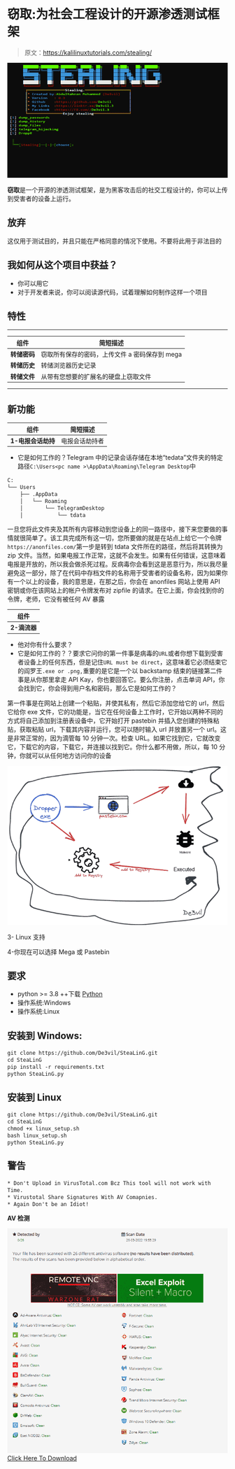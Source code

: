 # 窃取:为社会工程设计的开源渗透测试框架

> 原文：<https://kalilinuxtutorials.com/stealing/>

[![](img//868e8ed36dd7d1b1ad6a9b8c7e2b5995.png)](https://blogger.googleusercontent.com/img/b/R29vZ2xl/AVvXsEh0BtLgmz-APdYh0YNzQuEYbDTV0HAf0QjMxPSF32IxG8JsC8pnBv5WzdBHfDabV2DfN3G9GGzIyXfaMtRqcFyQ4w56_4MUuxOLAwHgBZ08Qm_FsBodvvHhUgbHN9B_8ff4kfeh6g9mECp0MG1vYRJXCI-STdcweY_BVym9hZEy9QVVouV5joCFlOVN/s728/SteaLinG-2.png)

**窃取**是一个开源的渗透测试框架，是为黑客攻击后的社交工程设计的，你可以上传到受害者的设备上运行。

## 放弃

这仅用于测试目的，并且只能在严格同意的情况下使用。不要将此用于非法目的

## 我如何从这个项目中获益？

*   你可以用它
*   对于开发者来说，你可以阅读源代码，试着理解如何制作这样一个项目

## 特性

* * *

| 组件 | 简短描述 |
| --- | --- |
| **转储密码** | 窃取所有保存的密码，上传文件 a 密码保存到 mega |
| **转储历史** | 转储浏览器历史记录 |
| **转储文件** | 从带有您想要的扩展名的硬盘上窃取文件 |

* * *

## 新功能

| 组件 | 简短描述 |
| --- | --- |
| **1-电报会话劫持** | 电报会话劫持者 |

*   它是如何工作的？Telegram 中的记录会话存储在本地“tedata”文件夹的特定路径`C:\Users<pc name >\AppData\Roaming\Telegram Desktop`中

```
C:
└── Users
    ├── .AppData
    │   └── Roaming
    │       └── TelegramDesktop
    │           └── tdata 
```

一旦您将此文件夹及其所有内容移动到您设备上的同一路径中，接下来您要做的事情就很简单了。该工具完成所有这一切，您所要做的就是在站点上给它一个令牌`https://anonfiles.com/`第一步是转到 tdata 文件所在的路径，然后将其转换为 zip 文件。当然，如果电报工作正常，这就不会发生。如果有任何错误，这意味着电报是开放的，所以我会做杀死过程。反病毒你会看到这是恶意行为，所以我尽量避免这一部分，除了在代码中存档文件的名称用于受害者的设备名称，因为如果你有一个以上的设备，我的意思是，在那之后，你会在 anonfiles 网站上使用 API 密钥或你在该网站上的帐户令牌发布对 zipfile 的请求。在它上面，你会找到你的令牌，老师，它没有被任何 AV 暴露

| 组件 |
| --- |
| **2-滴流器** |

*   他对你有什么要求？
*   它是如何工作的？？要求它问你的第一件事是病毒的`URL`或者你想下载到受害者设备上的任何东西，但是记住`URL must be direct`，这意味着它必须结束它的阎罗王`.exe or .png,`重要的是它是一个以 backstamp 结束的链接第二件事是从你那里拿走 API Kay，你也要回答它。要么你注册，点击单词 API，你会找到它，你会得到用户名和密码，那么它是如何工作的？

第一件事是在网站上创建一个粘贴，并使其私有，然后它添加您给它的 url，然后它给你 exe 文件，它的功能是，当它在任何设备上工作时，它开始以两种不同的方式将自己添加到注册表设备中，它开始打开 pastebin 并插入您创建的特殊粘贴，获取粘贴 url，下载其内容并运行，您可以随时输入 url 并放置另一个 url。这是非常正常的，因为滴管每 10 分钟一次。检查 URL。如果它找到它，它就改变它，下载它的内容，下载它，并连接以找到它。你什么都不用做，所以，每 10 分钟，你就可以从任何地方访问你的设备

![](img//421b7eb90d5c45b58d6d25acf36aed3f.png)

3- Linux 支持

4-你现在可以选择 Mega 或 Pastebin

## 要求

*   python >= 3.8 ++下载 [Python](https://www.python.org/ftp/python/3.8.10/python-3.8.10-amd64.exe)
*   操作系统:Windows
*   操作系统:Linux

## 安装到 Windows:

```
git clone https://github.com/De3vil/SteaLinG.git
cd SteaLinG
pip install -r requirements.txt
python SteaLinG.py
```

## 安装到 Linux

```
git clone https://github.com/De3vil/SteaLinG.git
cd SteaLinG
chmod +x linux_setup.sh
bash linux_setup.sh
python SteaLinG.py
```

## 警告

```
* Don't Upload in VirusTotal.com Bcz This tool will not work with Time.
* Virustotal Share Signatures With AV Comapnies.
* Again Don't be an Idiot!
```

**AV 检测**

![](img//3c42fe11ec88e16baf8bf9e3cd34fda4.png)[Click Here To Download](https://github.com/De3vil/SteaLinG)
